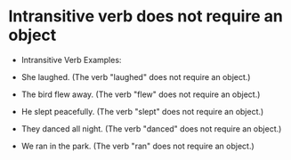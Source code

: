 # Intransitive verb does not require an object
* Intransitive Verb Examples:

- She laughed. (The verb "laughed" does not require an object.)

- The bird flew away. (The verb "flew" does not require an object.)

- He slept peacefully. (The verb "slept" does not require an object.)

- They danced all night. (The verb "danced" does not require an object.)

- We ran in the park. (The verb "ran" does not require an object.)
